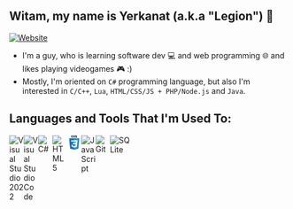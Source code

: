 ## Witam, my name is Yerkanat (a.k.a "Legion") 👋

[![Website](https://img.shields.io/website?label=legion2809.github.io&style=for-the-badge&url=https%3A%2F%2Flegion2809.github.io)](https://legion2809.github.io)

- I'm a guy, who is learning software dev :computer: and web programming :globe_with_meridians: and likes playing videogames :video_game: :)
- Mostly, I'm oriented on `C#` programming language, but also I'm interested in `C/C++`, `Lua`, `HTML/CSS/JS + PHP/Node.js` and `Java`.

## Languages and Tools That I'm Used To:

<img align="left" href="https://visualstudio.microsoft.com/vs/" title="Visual Studio 2022" alt="Visual Studio 2022" width="26px" src="https://upload.wikimedia.org/wikipedia/commons/2/2c/Visual_Studio_Icon_2022.svg"/>

<img align="left" href="https://code.visualstudio.com/" title="Visual Studio Code" alt="Visual Studio Code" width="26px" src="https://cdn.cdnlogo.com/logos/v/82/visual-studio-code.svg" />

<img align="left" href="https://dotnet.microsoft.com/en-us/languages/csharp" title="C#" alt="C#" width="26px" src="https://cdn.cdnlogo.com/logos/c/27/c.svg" />

<img align="left" title="HTML5" alt="HTML5" width="26px" src="https://upload.wikimedia.org/wikipedia/commons/6/61/HTML5_logo_and_wordmark.svg" />
                                                                                                                                              
<img align="left" title="CSS3" alt="CSS3" width="26px" src="https://raw.githubusercontent.com/github/explore/80688e429a7d4ef2fca1e82350fe8e3517d3494d/topics/css/css.png"/>

<img align="left" href="https://www.javascript.com/" title="JavaScript" alt="JavaScript" width="26px" src="https://upload.wikimedia.org/wikipedia/commons/9/99/Unofficial_JavaScript_logo_2.svg" />

<img align="left" href="https://git-scm.com/" title="Git" alt="Git" width="26px" src="https://upload.wikimedia.org/wikipedia/commons/3/3f/Git_icon.svg" />

<img align="left" href="https://www.sqlite.org" title="SQLite" alt="SQLite" width="40px" src="https://upload.wikimedia.org/wikipedia/commons/3/38/SQLite370.svg" />

<!--
**legion2809/legion2809** is a ✨ _special_ ✨ repository because its `README.md` (this file) appears on your GitHub profile.

Here are some ideas to get you started:

- 🔭 I’m currently working on ...
- 🌱 I’m currently learning ...
- 👯 I’m looking to collaborate on ...
- 🤔 I’m looking for help with ...
- 💬 Ask me about ...
- 📫 How to reach me: ...
- 😄 Pronouns: ...
- ⚡ Fun fact: ...
-->
